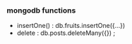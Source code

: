 ### mongodb functions
- insertOne() : db.fruits.insertOne({...})
- delete : db.posts.deleteMany({}) ;